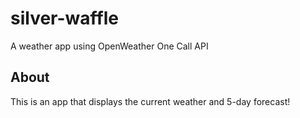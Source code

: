 # silver-waffle

A weather app using OpenWeather One Call API

## About

This is an app that displays the current weather and 5-day forecast!
